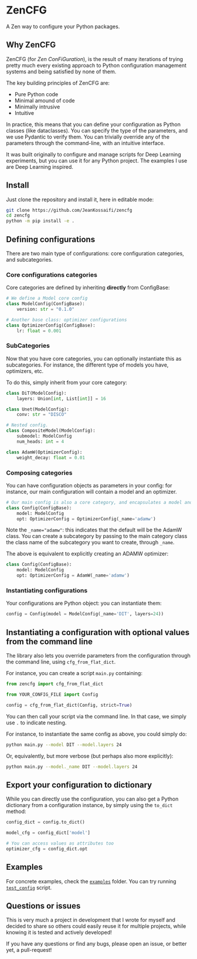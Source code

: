# ZenCFG

A Zen way to configure your Python packages.

## Why ZenCFG

ZenCFG (for *Zen ConFiGuration*), is the result of many iterations of trying pretty much every existing approach to Python configuration management systems and being satisfied by none of them. 

The key building principles of ZenCFG are:
* Pure Python code
* Minimal amound of code
* Minimally intrusive
* Intuitive

In practice, this means that you can define your configuration as Python classes (like dataclasses). 
You can specify the type of the parameters, and we use Pydantic to verify them.
You can trivially override any of the parameters through the command-line, with an intuitive interface.

It was built originally to configure and manage scripts for Deep Learning experiments, but you can use it for any Python project.
The examples I use are Deep Learning inspired.

## Install

Just clone the repository and install it, here in editable mode:

```bash
git clone https://github.com/JeanKossaifi/zencfg
cd zencfg
python -m pip install -e .
```

## Defining configurations

There are two main type of configurations: core configuration categories, and subcategories.

### Core configurations categories

Core categories are defined by inheriting **directly** from ConfigBase:

```python
# We define a Model core config
class ModelConfig(ConfigBase):
    version: str = "0.1.0"

# Another base class: optimizer configurations
class OptimizerConfig(ConfigBase):
    lr: float = 0.001
```

### SubCategories

Now that you have core categories, you can optionally instantiate this as subcategories. 
For instance, the different type of models you have, optimizers, etc.

To do this, simply inherit from your core category:
```python
class DiT(ModelConfig):
    layers: Union[int, List[int]] = 16

class Unet(ModelConfig):
    conv: str = "DISCO"

# Nested config.
class CompositeModel(ModelConfig):
    submodel: ModelConfig
    num_heads: int = 4

class AdamW(OptimizerConfig):
    weight_decay: float = 0.01
```

### Composing categories
You can have configuration objects as parameters in your config: 
for instance, our main configuration will contain a model and an optimizer.

```python
# Our main config is also a core category, and encapsulates a model and an optimizer
class Config(ConfigBase):
    model: ModelConfig
    opt: OptimizerConfig = OptimizerConfig(_name='adamw')
```

Note the `_name="adamw"`: this indicates that the default will be the AdamW class. 
You can create a subcategory by passing to the main category class the class name of the subcategory you want to create, 
through `_name`. 

The above is equivalent to explicitly creating an ADAMW optimizer:

```python
class Config(ConfigBase):
    model: ModelConfig
    opt: OptimizerConfig = AdamW(_name='adamw')
```


### Instantiating configurations

Your configurations are Python object: you can instantiate them:

```python
config = Config(model = ModelConfig(_name='DIT', layers=24))
```

## Instantiating a configuration with optional values from the command line

The library also lets you override parameters from the configuration through the command line, 
using `cfg_from_flat_dict`.

For instance, you can create a script `main.py` containing:
```python
from zencfg import cfg_from_flat_dict

from YOUR_CONFIG_FILE import Config

config = cfg_from_flat_dict(Config, strict=True)
```

You can then call your script via the command line. 
In that case, we simply use `.` to indicate nesting.

For instance, to instantiate the same config as above, you could simply do:
```bash
python main.py --model DIT --model.layers 24
```

Or, equivalently, but more verbose (but perhaps also more explicitly):
```bash
python main.py --model._name DIT --model.layers 24
```

## Export your configuration to dictionary

While you can directly use the configuration, you can also get a Python dictionary from a configuration instance, by simply using the `to_dict` method:

```python
config_dict = config.to_dict()

model_cfg = config_dict['model']

# You can access values as attributes too
optimizer_cfg = config_dict.opt
```

## Examples

For concrete examples, check the [`examples`](examples/) folder.
You can try running [`test_config`](examples/test_config.py) script.


## Questions or issues
This is very much a project in development that I wrote for myself and decided to share so others could easily reuse it for multiple projects, while knowing it is tested and actively developed!

If you have any questions or find any bugs, please open an issue, or better yet, a pull-request!

